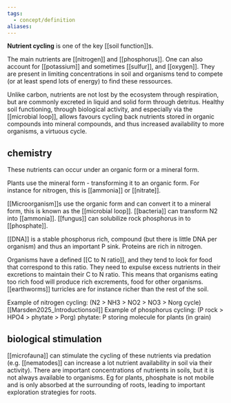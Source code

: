 ```yaml
---
tags:
  - concept/definition
aliases:
---
```

**Nutrient cycling** is one of the key [[soil function]]s.

The main nutrients are [[nitrogen]] and [[phosphorus]]. One can also account for [[potassium]] and sometimes [[sulfur]], and [[oxygen]]. They are present in limiting concentrations in soil and organisms tend to compete (or at least spend lots of energy) to find these ressources. 

Unlike carbon, nutrients are not lost by the ecosystem through respiration, but are commonly excreted in liquid and solid form through detritus. Healthy soil functioning, through biological activity, and especially via the [[microbial loop]], allows favours cycling back nutrients stored in organic compounds into mineral compounds, and thus increased availability to more organisms, a virtuous cycle.
## chemistry
These nutrients can occur under an organic form or a mineral form.

Plants use the mineral form - transforming it to an organic form. For instance for nitrogen, this is [[ammonia]] or [[nitrate]].

[[Microorganism]]s use the organic form and can convert it to a mineral form, this is known as the [[microbial loop]]. 
[[bacteria]] can transform N2 into [[ammonia]]. [[fungus]] can solubilize rock phosphorus in to [[phosphate]].

[[DNA]] is a stable phosphorus rich, compound (but there is little DNA per organism) and thus an important P sink. Proteins are rich in nitrogen.

Organisms have a defined [[C to N ratio]], and they tend to look for food that correspond to this ratio. They need to expulse excess nutrients in their excretions to maintain their C to N ratio. This means that organisms eating too rich food will produce rich excrements, food for other organisms. [[earthworms]] turricles are for instance richer than the rest of the soil.

Example of nitrogen cycling: (N2 > NH3 > NO2 > NO3 > Norg cycle) [[Marsden2025_Introductionsoil]]
Example of phosphorus cycling: (P rock > HPO4 > phytate > Porg) phytate: P storing molecule for plants (in grain)
## biological stimulation
[[microfauna]] can stimulate the cycling of these nutrients via predation (e.g. [[nematodes]] can increase a lot nutrient availability in soil via their activity).
There are important concentrations of nutrients in soils, but it is not always available to organisms. Eg for plants, phosphate is not mobile and is only absorbed at the surrounding of roots, leading to important exploration strategies for roots.